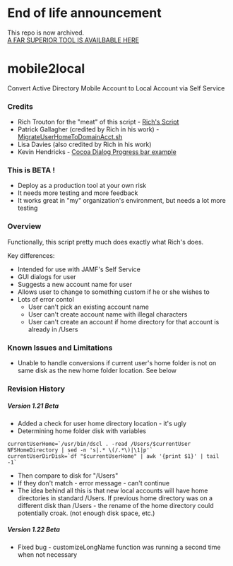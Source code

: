 # End of life announcement
This repo is now archived.  
[A FAR SUPERIOR TOOL IS AVAILBABLE HERE](https://github.com/BIG-RAT/mobile_to_local)

# mobile2local

Convert Active Directory Mobile Account to Local Account via Self Service

### Credits

- Rich Trouton for the "meat" of this script - [Rich's Script](https://derflounder.wordpress.com/2016/12/21/migrating-ad-mobile-accounts-to-local-user-accounts/)
- Patrick Gallagher (credited by Rich in his work) - [MigrateUserHomeToDomainAcct.sh](https://twitter.com/patgmac)
- Lisa Davies (also credited by Rich in his work)
- Kevin Hendricks - [Cocoa Dialog Progress bar example](http://mstratman.github.io/cocoadialog/examples/progressbar.sh.txt)

### This is BETA !

- Deploy as a production tool at your own risk
- It needs more testing and more feedback
- It works great in "my" organization's environment, but needs a lot more testing

### Overview

Functionally, this script pretty much does exactly what Rich's does.  

Key differences:
- Intended for use with JAMF's Self Service
- GUI dialogs for user
- Suggests a new account name for user
- Allows user to change to something custom if he or she wishes to
- Lots of error contol
  - User can't pick an existing account name
  - User can't create account name with illegal characters
  - User can't create an account if home directory for that account is already in /Users

### Known Issues and Limitations

- Unable to handle conversions if current user's home folder is not on same disk as the new home folder location.  See below

### Revision History

##### Version 1.21 Beta
- Added a check for user home directory location - it's ugly
- Determining home folder disk with variables
```shell
currentUserHome=`/usr/bin/dscl . -read /Users/$currentUser NFSHomeDirectory | sed -n 's|.* \(/.*\)|\1|p'`
currentUserDirDisk=`df "$currentUserHome" | awk '{print $1}' | tail -1`
```
- Then compare to disk for "/Users"
- If they don't match - error message - can't continue
- The idea behind all this is that new local accounts will have home directories in standard /Users.  If previous home directory was on a different disk than /Users - the rename of the home directory could potentially croak.  (not enough disk space, etc.) 


##### Version 1.22 Beta
- Fixed bug - customizeLongName function was running a second time when not necessary
